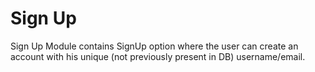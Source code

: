 # Sign Up

Sign Up Module contains SignUp option where the user can create an account with his unique (not previously present in DB) username/email.


